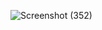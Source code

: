![Screenshot (352)](https://github.com/bintangsatriamulya/MyIntentApp/assets/122459899/53ff3c0a-2276-4b42-9331-5c874af61ebc)
